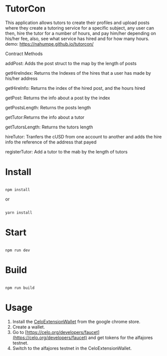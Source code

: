 # TutorCon
This application allows tutors to create their profiles and upload posts where they create a tutoring service for a specific subject, any user can then, hire the tutor for a number of hours, and pay him/her depending on his/her fee, also, see what service has hired and for how many hours.
demo: https://nahumpe.github.io/tutorcon/

Contract Methods

addPost: Adds the post struct to the map by the length of posts

getHireIndex: Returns the Indexes of the hires that a user has made by his/her address

getHireInfo: Returns the index of the hired post, and the hours hired

getPost: Returns the info about a post by the index

getPostsLength: Returns the posts length

getTutor:Returns the info about a tutor

getTutorsLength: Returns the tutors length

hireTutor: Tranfers the cUSD from one account to another and adds the hire info the reference of the address that payed

registerTutor: Add a tutor to the mab by the length of tutors

# Install

```

npm install

```

or 

```

yarn install

```

# Start

```

npm run dev

```

# Build

```

npm run build

```
# Usage
1. Install the [CeloExtensionWallet](https://chrome.google.com/webstore/detail/celoextensionwallet/kkilomkmpmkbdnfelcpgckmpcaemjcdh?hl=en) from the google chrome store.
2. Create a wallet.
3. Go to [https://celo.org/developers/faucet](https://celo.org/developers/faucet) and get tokens for the alfajores testnet.
4. Switch to the alfajores testnet in the CeloExtensionWallet.
